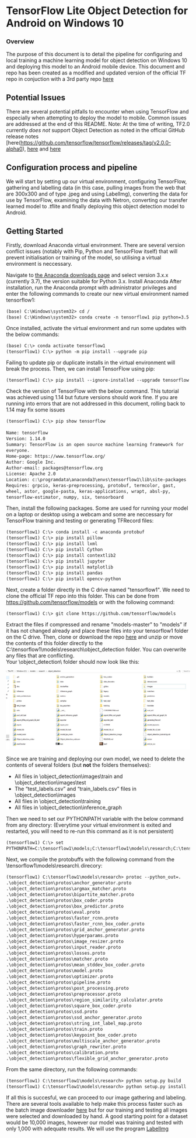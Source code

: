 # TensorFlow Lite Object Detection for Android on Windows 10
### Overview
The purpose of this document is to detail the pipeline for configuring and local training a machine learning model for object detection on Windows 10 and deploying this model to an Android mobile device.
This document and repo has been created as a modified and updated version of the official TF repo in conjuction with a 3rd party repo [here](https://github.com/EdjeElectronics/TensorFlow-Object-Detection-API-Tutorial-Train-Multiple-Objects-Windows-10)

## Potential Issues
There are several potential pitfalls to encounter when using TensorFlow and especially when attempting to deploy the model to mobile. Common issues are addressed at the end of this README. 
Note: At the time of writing, TF2.0 currently *does not* support Object Detection as noted in the official GitHub release notes [here(https://github.com/tensorflow/tensorflow/releases/tag/v2.0.0-alpha0), [here](https://github.com/tensorflow/models/issues/7036) and [here](https://github.com/tensorflow/models/issues/6423)

## Configuration process and pipeline
We will start by setting up our virtual environment, configuring TensorFlow, gathering and labelling data (in this case, pulling images from the web that are 300x300 and of type .jpeg and using LabelImg), converting the data for use by TensorFlow, examining the data with Netron, converting our transfer learned model to .tflite and finally deploying this object detection model to Android. 

## Getting Started
Firstly, download Anaconda virtual environment. There are several version conflict issues (notably with Pip, Python and TensorFlow itself) that will prevent initialisation or training of the model, so utilising a virtual environment is neccessary.  

Navigate to [the Anaconda downloads page](https://www.anaconda.com/distribution/) and select version 3.x.x (currently 3.7), the version suitable for Python 3.x. Install Anaconda After installation, run the Anaconda prompt with administrator privileges and enter the following commands to create our new virtual environment named tensorflow1: 

```
(base) C:\Windows\system32> cd /
(base) C:\Windows\system32> conda create -n tensorflow1 pip python=3.5
```

Once installed, activate the virtual environment and run some updates with the below commands:
```
(base) C:\> conda activate tensorflow1
(tensorflow1) C:\> python -m pip install --upgrade pip
```
Failing to update pip or duplicate installs in the virtual environment will break the process. 
Then, we can install TensorFlow using pip:

```
(tensorflow1) C:\> pip install --ignore-installed --upgrade tensorflow
```
Check the version of TensorFlow with the below command. This tutorial was achieved using 1.14 but future versions should work fine. If you are running into errors that are not addressed in this document, rolling back to 1.14 may fix some issues

```
(tensorflow1) C:\> pip show tensorflow

Name: tensorflow
Version: 1.14.0
Summary: TensorFlow is an open source machine learning framework for everyone.
Home-page: https://www.tensorflow.org/
Author: Google Inc.
Author-email: packages@tensorflow.org
License: Apache 2.0
Location: c:\programdata\anaconda3\envs\tensorflow1\lib\site-packages
Requires: grpcio, keras-preprocessing, protobuf, termcolor, gast, wheel, astor, google-pasta, keras-applications, wrapt, absl-py, tensorflow-estimator, numpy, six, tensorboard
``` 
Then, install the following packages. Some are used for running your model on a laptop or desktop using a webcam and some are neccessary for TensorFlow training and testing or generating TFRecord files: 

```
(tensorflow1) C:\> conda install -c anaconda protobuf
(tensorflow1) C:\> pip install pillow
(tensorflow1) C:\> pip install lxml
(tensorflow1) C:\> pip install Cython
(tensorflow1) C:\> pip install contextlib2
(tensorflow1) C:\> pip install jupyter
(tensorflow1) C:\> pip install matplotlib
(tensorflow1) C:\> pip install pandas
(tensorflow1) C:\> pip install opencv-python
```
Next, create a folder directly in the C drive named "tensorflow1". We need to clone the official TF repo into this folder. This can be done from https://github.com/tensorflow/models or with the following command: 
```
(tensorflow1) C:\> git clone https://github.com/tensorflow/models
```
Extract the files if compressed and rename "models-master" to "models" if it has not changed already and place these files into your tensorflow1 folder on the C drive. Then, clone or download the repo [here](https://github.com/EdjeElectronics/TensorFlow-Object-Detection-API-Tutorial-Train-Multiple-Objects-Windows-10) and unzip or move the contents of this folder directly to the C:\tensorflow1\models\research\object_detection folder. You can overwrite any files that are conflicting.  
Your \object_detection\ folder should now look like this:

<p align="center">
  <img src="folderSnip.JPG">
</p>


Since we are training and deploying our own model, we need to delete the contents of several folders (but **not** the folders themselves):

- All files in \object_detection\images\train and \object_detection\images\test
- The “test_labels.csv” and “train_labels.csv” files in \object_detection\images
- All files in \object_detection\training
- All files in \object_detection\inference_graph

Then we need to set our PYTHONPATH variable with the below command from any directory: 
(Everytime your virtual environment is exited and restarted, you will need to re-run this command as it is not persistent) 

```
(tensorflow1) C:\> set PYTHONPATH=C:\tensorflow1\models;C:\tensorflow1\models\research;C:\tensorflow1\models\research\slim
```
Next, we compile the protobuffs with the following command from the \tensorflow1\models\research\ direcory:

```
(tensorflow1) C:\tensorflow1\models\research> protoc --python_out=. .\object_detection\protos\anchor_generator.proto .\object_detection\protos\argmax_matcher.proto .\object_detection\protos\bipartite_matcher.proto .\object_detection\protos\box_coder.proto .\object_detection\protos\box_predictor.proto .\object_detection\protos\eval.proto .\object_detection\protos\faster_rcnn.proto .\object_detection\protos\faster_rcnn_box_coder.proto .\object_detection\protos\grid_anchor_generator.proto .\object_detection\protos\hyperparams.proto .\object_detection\protos\image_resizer.proto .\object_detection\protos\input_reader.proto .\object_detection\protos\losses.proto .\object_detection\protos\matcher.proto .\object_detection\protos\mean_stddev_box_coder.proto .\object_detection\protos\model.proto .\object_detection\protos\optimizer.proto .\object_detection\protos\pipeline.proto .\object_detection\protos\post_processing.proto .\object_detection\protos\preprocessor.proto .\object_detection\protos\region_similarity_calculator.proto .\object_detection\protos\square_box_coder.proto .\object_detection\protos\ssd.proto .\object_detection\protos\ssd_anchor_generator.proto .\object_detection\protos\string_int_label_map.proto .\object_detection\protos\train.proto .\object_detection\protos\keypoint_box_coder.proto .\object_detection\protos\multiscale_anchor_generator.proto .\object_detection\protos\graph_rewriter.proto .\object_detection\protos\calibration.proto .\object_detection\protos\flexible_grid_anchor_generator.proto
```
From the same directory, run the following commands: 
```
(tensorflow1) C:\tensorflow1\models\research> python setup.py build
(tensorflow1) C:\tensorflow1\models\research> python setup.py install
```
If all this is succesful, we can proceed to our image gathering and labeling. There are several tools available to help make this process faster such as the batch image downloader [here](https://chrome.google.com/webstore/detail/image-downloader/cnpniohnfphhjihaiiggeabnkjhpaldj) but for our training and testing all images were selected and downloaded by hand. A good starting point for a dataset would be 10,000 images, however our model was training and tested with only 1,000 with adequate results. 
We will use the program [LabelImg](https://github.com/tzutalin/labelImg)
